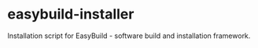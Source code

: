 # easybuild-installer
Installation script for EasyBuild - software build and installation framework.
